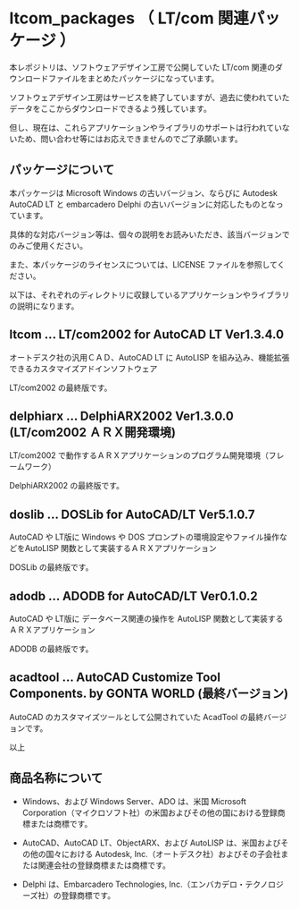 # ltcom_packages （ LT/com 関連パッケージ ）


本レポジトリは、ソフトウェアデザイン工房で公開していた LT/com 関連のダウンロードファイルをまとめたパッケージになっています。

ソフトウェアデザイン工房はサービスを終了していますが、過去に使われていたデータをここからダウンロードできるよう残しています。

但し、現在は、これらアプリケーションやライブラリのサポートは行われていないため、問い合わせ等にはお応えできませんのでご了承願います。



## パッケージについて

本パッケージは Microsoft Windows の古いバージョン、ならびに Autodesk AutoCAD LT と embarcadero Delphi の古いバージョンに対応したものとなっています。

具体的な対応バージョン等は、個々の説明をお読みいただき、該当バージョンでのみご使用ください。

また、本パッケージのライセンスについては、LICENSE ファイルを参照してください。


以下は、それぞれのディレクトリに収録しているアプリケーションやライブラリの説明になります。



## ltcom ... LT/com2002 for AutoCAD LT Ver1.3.4.0

オートデスク社の汎用ＣＡＤ、AutoCAD LT に AutoLISP を組み込み、機能拡張できるカスタマイズアドインソフトウェア

LT/com2002 の最終版です。



## delphiarx ... DelphiARX2002 Ver1.3.0.0 (LT/com2002 ＡＲＸ開発環境)

LT/com2002 で動作するＡＲＸアプリケーションのプログラム開発環境（フレームワーク）

DelphiARX2002 の最終版です。



## doslib ... DOSLib for AutoCAD/LT Ver5.1.0.7

AutoCAD や LT版に Windows や DOS プロンプトの環境設定やファイル操作などをAutoLISP 関数として実装するＡＲＸアプリケーション

DOSLib の最終版です。


## adodb ... ADODB for AutoCAD/LT Ver0.1.0.2

AutoCAD や LT版に データベース関連の操作を AutoLISP 関数として実装するＡＲＸアプリケーション

ADODB の最終版です。

## acadtool ... AutoCAD Customize Tool Components. by GONTA WORLD (最終バージョン)

AutoCAD のカスタマイズツールとして公開されていた AcadTool の最終バージョンです。


以上



## 商品名称について

- Windows、および Windows Server、ADO は、米国 Microsoft Corporation（マイクロソフト社）の米国およびその他の国における登録商標または商標です。

- AutoCAD、AutoCAD LT、ObjectARX、および AutoLISP は、米国およびその他の国々における Autodesk, Inc.（オートデスク社）およびその子会社または関連会社の登録商標または商標です。

- Delphi は、Embarcadero Technologies, Inc.（エンバカデロ・テクノロジーズ社）の登録商標です。
